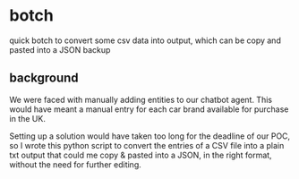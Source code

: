 # botch

quick botch to convert some csv data into output, which can be copy and pasted into a JSON backup

## background

We were faced with manually adding entities to our chatbot agent. This would have meant a manual entry for each car brand available for purchase in the UK.

Setting up a solution would have taken too long for the deadline of our POC, so I wrote this python script to convert the entries of a CSV file into a plain txt output that could me copy & pasted into a JSON, in the right format, without the need for further editing.
